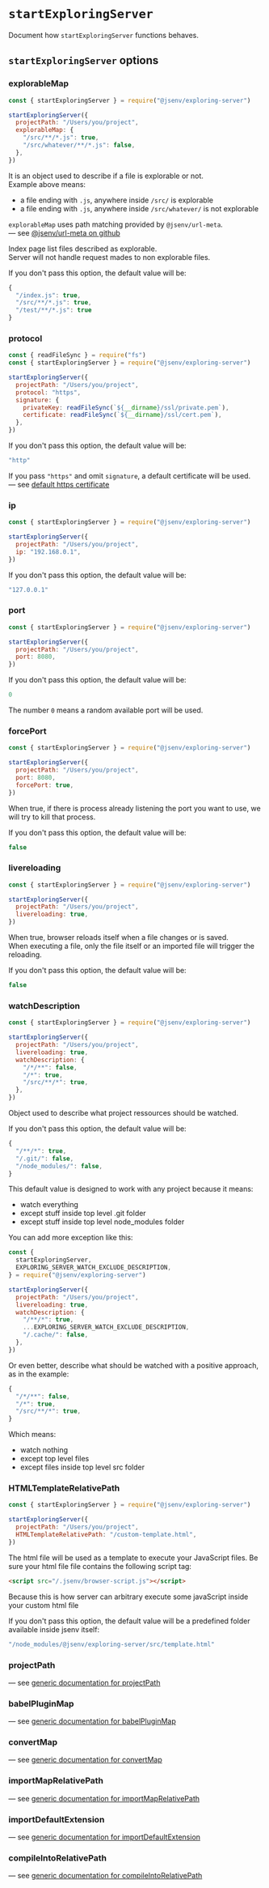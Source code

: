 # `startExploringServer`

Document how `startExploringServer` functions behaves.<br />

## `startExploringServer` options

### explorableMap

```js
const { startExploringServer } = require("@jsenv/exploring-server")

startExploringServer({
  projectPath: "/Users/you/project",
  explorableMap: {
    "/src/**/*.js": true,
    "/src/whatever/**/*.js": false,
  },
})
```

It is an object used to describe if a file is explorable or not.<br/>
Example above means:

- a file ending with `.js`, anywhere inside `/src/` is explorable
- a file ending with `.js`, anywhere inside `/src/whatever/` is not explorable

`explorableMap` uses path matching provided by `@jsenv/url-meta`.<br />
— see [@jsenv/url-meta on github](https://github.com/jsenv/jsenv-url-meta)

Index page list files described as explorable.<br />
Server will not handle request mades to non explorable files.<br />

If you don't pass this option, the default value will be:

```js
{
  "/index.js": true,
  "/src/**/*.js": true,
  "/test/**/*.js": true
}
```

### protocol

```js
const { readFileSync } = require("fs")
const { startExploringServer } = require("@jsenv/exploring-server")

startExploringServer({
  projectPath: "/Users/you/project",
  protocol: "https",
  signature: {
    privateKey: readFileSync(`${__dirname}/ssl/private.pem`),
    certificate: readFileSync(`${__dirname}/ssl/cert.pem`),
  },
})
```

If you don't pass this option, the default value will be:

```js
"http"
```

If you pass `"https"` and omit `signature`, a default certificate will be used.<br />
— see [default https certificate](https://github.com/dmail/server/blob/4d40f790adebaa14b7482a9fb228e0c1f63e94b7/src/server/signature.js#L24)

### ip

```js
const { startExploringServer } = require("@jsenv/exploring-server")

startExploringServer({
  projectPath: "/Users/you/project",
  ip: "192.168.0.1",
})
```

If you don't pass this option, the default value will be:

```js
"127.0.0.1"
```

### port

```js
const { startExploringServer } = require("@jsenv/exploring-server")

startExploringServer({
  projectPath: "/Users/you/project",
  port: 8080,
})
```

If you don't pass this option, the default value will be:

```js
0
```

The number `0` means a random available port will be used.

### forcePort

```js
const { startExploringServer } = require("@jsenv/exploring-server")

startExploringServer({
  projectPath: "/Users/you/project",
  port: 8080,
  forcePort: true,
})
```

When true, if there is process already listening the port you want to use, we will try to kill that process.

If you don't pass this option, the default value will be:

```js
false
```

### livereloading

```js
const { startExploringServer } = require("@jsenv/exploring-server")

startExploringServer({
  projectPath: "/Users/you/project",
  livereloading: true,
})
```

When true, browser reloads itself when a file changes or is saved.<br />
When executing a file, only the file itself or an imported file will trigger the reloading.

If you don't pass this option, the default value will be:

```js
false
```

### watchDescription

```js
const { startExploringServer } = require("@jsenv/exploring-server")

startExploringServer({
  projectPath: "/Users/you/project",
  livereloading: true,
  watchDescription: {
    "/*/**": false,
    "/*": true,
    "/src/**/*": true,
  },
})
```

Object used to describe what project ressources should be watched.<br />

If you don't pass this option, the default value will be:

```js
{
  "/**/*": true,
  "/.git/": false,
  "/node_modules/": false,
}
```

This default value is designed to work with any project because it means:

- watch everything
- except stuff inside top level .git folder
- except stuff inside top level node_modules folder

You can add more exception like this:

```js
const {
  startExploringServer,
  EXPLORING_SERVER_WATCH_EXCLUDE_DESCRIPTION,
} = require("@jsenv/exploring-server")

startExploringServer({
  projectPath: "/Users/you/project",
  livereloading: true,
  watchDescription: {
    "/**/*": true,
    ...EXPLORING_SERVER_WATCH_EXCLUDE_DESCRIPTION,
    "/.cache/": false,
  },
})
```

Or even better, describe what should be watched with a positive approach, as in the example:

```js
{
  "/*/**": false,
  "/*": true,
  "/src/**/*": true,
}
```

Which means:

- watch nothing
- except top level files
- except files inside top level src folder

### HTMLTemplateRelativePath

```js
const { startExploringServer } = require("@jsenv/exploring-server")

startExploringServer({
  projectPath: "/Users/you/project",
  HTMLTemplateRelativePath: "/custom-template.html",
})
```

The html file will be used as a template to execute your JavaScript files.
Be sure your html file file contains the following script tag:

```html
<script src="/.jsenv/browser-script.js"></script>
```

Because this is how server can arbitrary execute some javaScript inside your custom html file

If you don't pass this option, the default value will be a predefined folder available inside jsenv itself:

```js
"/node_modules/@jsenv/exploring-server/src/template.html"
```

### projectPath

— see [generic documentation for projectPath](https://github.com/jsenv/jsenv-core/blob/master/docs/shared-options/shared-options.md#projectpath)

### babelPluginMap

— see [generic documentation for babelPluginMap](https://github.com/jsenv/jsenv-core/blob/master/docs/shared-options/shared-options.md#babelpluginmap)

### convertMap

— see [generic documentation for convertMap](../shared-options/shared-options.md#convertmap)

### importMapRelativePath

— see [generic documentation for importMapRelativePath](https://github.com/jsenv/jsenv-core/blob/master/docs/shared-options/shared-options.md#importmaprelativepath)

### importDefaultExtension

— see [generic documentation for importDefaultExtension](https://github.com/jsenv/jsenv-core/blob/master/docs/shared-options/shared-options.md#importdefaultextension)

### compileIntoRelativePath

— see [generic documentation for compileIntoRelativePath](https://github.com/jsenv/jsenv-core/blob/master/docs/shared-options/shared-options.md#compileintorelativepath)
